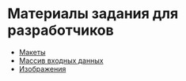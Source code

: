 # Материалы задания для разработчиков

* [Макеты](https://www.figma.com/file/CHprrj9oDKGbbvgs0wcGXp/%D0%98%D0%B7-%D0%A2%D0%B2%D0%B5%D1%80%D0%B8-%D0%B2-Digital?node-id=3%3A159)
* [Массив входных данных](./input.js)
* [Изображения](./images)
